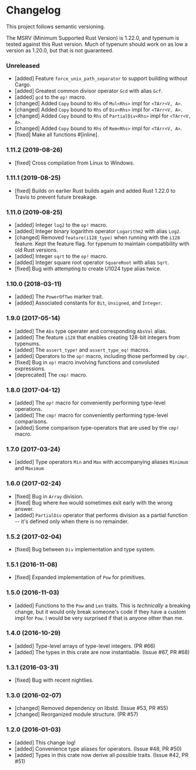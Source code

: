 # Changelog

This project follows semantic versioning.

The MSRV (Minimum Supported Rust Version) is 1.22.0, and typenum is tested against this Rust
version. Much of typenum should work on as low a version as 1.20.0, but that is not guaranteed.

### Unreleased
- [added] Feature `force_unix_path_separator` to support building without Cargo.
- [added] Greatest common divisor operator `Gcd` with alias `Gcf`.
- [added] `gcd` to the `op!` macro.
- [changed] Added `Copy` bound to `Rhs` of `Mul<Rhs>` impl for `<TArr<V, A>`.
- [changed] Added `Copy` bound to `Rhs` of `Div<Rhs>` impl for `<TArr<V, A>`.
- [changed] Added `Copy` bound to `Rhs` of `PartialDiv<Rhs>` impl for `<TArr<V, A>`.
- [changed] Added `Copy` bound to `Rhs` of `Rem<Rhs>` impl for `<TArr<V, A>`.
- [fixed] Make all functions #[inline].

### 1.11.2 (2019-08-26)
- [fixed] Cross compilation from Linux to Windows.

### 1.11.1 (2019-08-25)
- [fixed] Builds on earlier Rust builds again and added Rust 1.22.0 to Travis to prevent future breakage.

### 1.11.0 (2019-08-25)
- [added] Integer `log2` to the `op!` macro.
- [added] Integer binary logarithm operator `Logarithm2` with alias `Log2`.
- [changed] Removed `feature(i128_type)` when running with the `i128` feature. Kept the feature flag.
  for typenum to maintain compatibility with old Rust versions.
- [added] Integer `sqrt` to the `op!` macro.
- [added] Integer square root operator `SquareRoot` with alias `Sqrt`.
- [fixed] Bug with attempting to create U1024 type alias twice.

### 1.10.0 (2018-03-11)
- [added] The `PowerOfTwo` marker trait.
- [added] Associated constants for `Bit`, `Unsigned`, and `Integer`.

### 1.9.0 (2017-05-14)
- [added] The `Abs` type operater and corresponding `AbsVal` alias.
- [added] The feature `i128` that enables creating 128-bit integers from typenums.
- [added] The `assert_type!` and `assert_type_eq!` macros.
- [added] Operators to the `op!` macro, including those performed by `cmp!`.
- [fixed] Bug in `op!` macro involving functions and convoluted expressions.
- [deprecated] The `cmp!` macro.

### 1.8.0 (2017-04-12)
- [added] The `op!` macro for conveniently performing type-level operations.
- [added] The `cmp!` macro for conveniently performing type-level comparisons.
- [added] Some comparison type-operators that are used by the `cmp!` macro.

### 1.7.0 (2017-03-24)
- [added] Type operators `Min` and `Max` with accompanying aliases `Minimum` and `Maximum`

### 1.6.0 (2017-02-24)
- [fixed] Bug in `Array` division.
- [fixed] Bug where `Rem` would sometimes exit early with the wrong answer.
- [added] `PartialDiv` operator that performs division as a partial function -- it's defined only
  when there is no remainder.

### 1.5.2 (2017-02-04)
- [fixed] Bug between `Div` implementation and type system.

### 1.5.1 (2016-11-08)
- [fixed] Expanded implementation of `Pow` for primitives.

### 1.5.0 (2016-11-03)
- [added] Functions to the `Pow` and `Len` traits. This is *technically* a breaking change, but it
  would only break someone's code if they have a custom impl for `Pow`. I would be very surprised
  if that is anyone other than me.

### 1.4.0 (2016-10-29)
- [added] Type-level arrays of type-level integers. (PR #66)
- [added] The types in this crate are now instantiable. (Issue #67, PR #68)

### 1.3.1 (2016-03-31)
- [fixed] Bug with recent nightlies.

### 1.3.0 (2016-02-07)
- [changed] Removed dependency on libstd. (Issue #53, PR #55)
- [changed] Reorganized module structure. (PR #57)

### 1.2.0 (2016-01-03)
- [added] This change log!
- [added] Convenience type aliases for operators. (Issue #48, PR #50)
- [added] Types in this crate now derive all possible traits. (Issue #42, PR #51)
